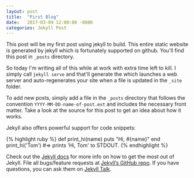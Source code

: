 ```yaml
---
layout: post
title:  "First Blog"
date:   2017-03-09 12:00:00 -0800
categories: Jekyll Post
---
```

This post will be my first post using jekyll to build. This entire static website is generated by jekyll which is fortunately supported on github. You'll find this post in `_posts` directory.

So today I'm writing all of this while at work with extra time left to kill. I simply call `jekyll serve` and that'll generate the which launches a web server and auto-regenerates your site when a file is updated in the `_site` folder.

To add new posts, simply add a file in the `_posts` directory that follows the convention `YYYY-MM-DD-name-of-post.ext` and includes the necessary front matter. Take a look at the source for this post to get an idea about how it works.

Jekyll also offers powerful support for code snippets:

{% highlight ruby %}
def print_hi(name)
  puts "Hi, #{name}"
end
print_hi('Tom')
#=> prints 'Hi, Tom' to STDOUT.
{% endhighlight %}

Check out the [Jekyll docs][jekyll-docs] for more info on how to get the most out of Jekyll. File all bugs/feature requests at [Jekyll’s GitHub repo][jekyll-gh]. If you have questions, you can ask them on [Jekyll Talk][jekyll-talk].

[jekyll-docs]: https://jekyllrb.com/docs/home
[jekyll-gh]:   https://github.com/jekyll/jekyll
[jekyll-talk]: https://talk.jekyllrb.com/
